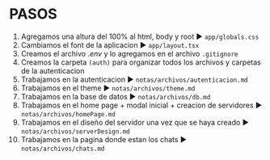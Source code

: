 <!-- Ctrl+K V para ver vista previa -->
# PASOS
1. Agregamos una altura del 100% al html, body y root ► `app/globals.css`
2. Cambiamos el font de la aplicacion ► `app/layout.tsx`
3. Creamos el archivo *.env* y lo agregamos en el archivo `.gitignore`
4. Creamos la carpeta `(auth)` para organizar todos los archivos y carpetas de la autenticacion
5. Trabajamos en la autenticacion ► `notas/archivos/autenticacion.md`
6. Trabajamos en el theme ► `notas/archivos/theme.md`
7. Trabajamos en la base de datos ► `notas/archivos/db.md`
8. Trabajamos en el home page + modal inicial + creacion de servidores ► `notas/archivos/homePage.md`
9. Trabajamos en el diseño del servidor una vez que se haya creado ► `notas/archivos/serverDesign.md`
10. Trabajamos en la pagina donde estan los chats ► `notas/archivos/chats.md`
